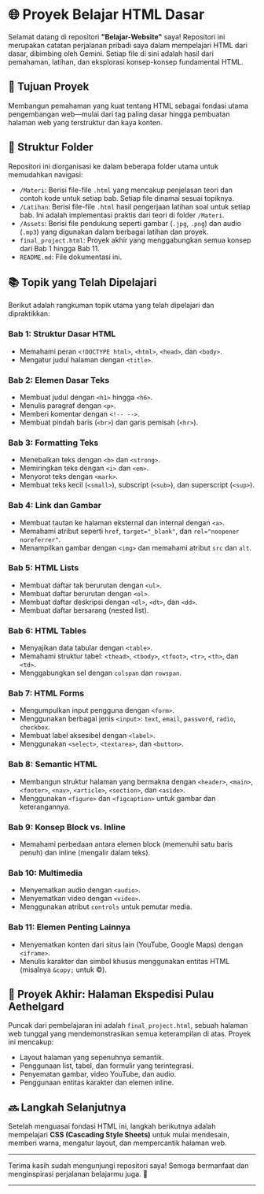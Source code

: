 # 🌐 Proyek Belajar HTML Dasar

Selamat datang di repositori **"Belajar-Website"** saya! Repositori ini merupakan catatan perjalanan pribadi saya dalam mempelajari HTML dari dasar, dibimbing oleh Gemini. Setiap file di sini adalah hasil dari pemahaman, latihan, dan eksplorasi konsep-konsep fundamental HTML.

## 🎯 Tujuan Proyek

Membangun pemahaman yang kuat tentang HTML sebagai fondasi utama pengembangan web—mulai dari tag paling dasar hingga pembuatan halaman web yang terstruktur dan kaya konten.

## 📁 Struktur Folder

Repositori ini diorganisasi ke dalam beberapa folder utama untuk memudahkan navigasi:

- `/Materi`: Berisi file-file `.html` yang mencakup penjelasan teori dan contoh kode untuk setiap bab. Setiap file dinamai sesuai topiknya.
- `/Latihan`: Berisi file-file `.html` hasil pengerjaan latihan soal untuk setiap bab. Ini adalah implementasi praktis dari teori di folder `/Materi`.
- `/Assets`: Berisi file pendukung seperti gambar (`.jpg`, `.png`) dan audio (`.mp3`) yang digunakan dalam berbagai latihan dan proyek.
- `final_project.html`: Proyek akhir yang menggabungkan semua konsep dari Bab 1 hingga Bab 11.
- `README.md`: File dokumentasi ini.

## 📚 Topik yang Telah Dipelajari

Berikut adalah rangkuman topik utama yang telah dipelajari dan dipraktikkan:

### Bab 1: Struktur Dasar HTML
- Memahami peran `<!DOCTYPE html>`, `<html>`, `<head>`, dan `<body>`.
- Mengatur judul halaman dengan `<title>`.

### Bab 2: Elemen Dasar Teks
- Membuat judul dengan `<h1>` hingga `<h6>`.
- Menulis paragraf dengan `<p>`.
- Memberi komentar dengan `<!-- -->`.
- Membuat pindah baris (`<br>`) dan garis pemisah (`<hr>`).

### Bab 3: Formatting Teks
- Menebalkan teks dengan `<b>` dan `<strong>`.
- Memiringkan teks dengan `<i>` dan `<em>`.
- Menyorot teks dengan `<mark>`.
- Membuat teks kecil (`<small>`), subscript (`<sub>`), dan superscript (`<sup>`).

### Bab 4: Link dan Gambar
- Membuat tautan ke halaman eksternal dan internal dengan `<a>`.
- Memahami atribut seperti `href`, `target="_blank"`, dan `rel="noopener noreferrer"`.
- Menampilkan gambar dengan `<img>` dan memahami atribut `src` dan `alt`.

### Bab 5: HTML Lists
- Membuat daftar tak berurutan dengan `<ul>`.
- Membuat daftar berurutan dengan `<ol>`.
- Membuat daftar deskripsi dengan `<dl>`, `<dt>`, dan `<dd>`.
- Membuat daftar bersarang (nested list).

### Bab 6: HTML Tables
- Menyajikan data tabular dengan `<table>`.
- Memahami struktur tabel: `<thead>`, `<tbody>`, `<tfoot>`, `<tr>`, `<th>`, dan `<td>`.
- Menggabungkan sel dengan `colspan` dan `rowspan`.

### Bab 7: HTML Forms
- Mengumpulkan input pengguna dengan `<form>`.
- Menggunakan berbagai jenis `<input>`: `text`, `email`, `password`, `radio`, `checkbox`.
- Membuat label aksesibel dengan `<label>`.
- Menggunakan `<select>`, `<textarea>`, dan `<button>`.

### Bab 8: Semantic HTML
- Membangun struktur halaman yang bermakna dengan `<header>`, `<main>`, `<footer>`, `<nav>`, `<article>`, `<section>`, dan `<aside>`.
- Menggunakan `<figure>` dan `<figcaption>` untuk gambar dan keterangannya.

### Bab 9: Konsep Block vs. Inline
- Memahami perbedaan antara elemen block (memenuhi satu baris penuh) dan inline (mengalir dalam teks).

### Bab 10: Multimedia
- Menyematkan audio dengan `<audio>`.
- Menyematkan video dengan `<video>`.
- Menggunakan atribut `controls` untuk pemutar media.

### Bab 11: Elemen Penting Lainnya
- Menyematkan konten dari situs lain (YouTube, Google Maps) dengan `<iframe>`.
- Menulis karakter dan simbol khusus menggunakan entitas HTML (misalnya `&copy;` untuk ©).

## 🚀 Proyek Akhir: Halaman Ekspedisi Pulau Aethelgard

Puncak dari pembelajaran ini adalah `final_project.html`, sebuah halaman web tunggal yang mendemonstrasikan semua keterampilan di atas. Proyek ini mencakup:

- Layout halaman yang sepenuhnya semantik.
- Penggunaan list, tabel, dan formulir yang terintegrasi.
- Penyematan gambar, video YouTube, dan audio.
- Penggunaan entitas karakter dan elemen inline.

## 🔜 Langkah Selanjutnya

Setelah menguasai fondasi HTML ini, langkah berikutnya adalah mempelajari **CSS (Cascading Style Sheets)** untuk mulai mendesain, memberi warna, mengatur layout, dan mempercantik halaman web.

---

Terima kasih sudah mengunjungi repositori saya! Semoga bermanfaat dan menginspirasi perjalanan belajarmu juga. 🌟

---


